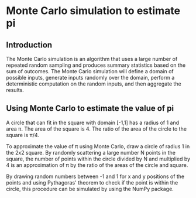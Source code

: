 # Monte Carlo simulation to estimate pi


## Introduction

The Monte Carlo simulation is an algorithm that uses a large number of repeated random sampling and produces summary statistics based on the sum of outcomes. The Monte Carlo simulation will define a domain of possible inputs, generate inputs randomly over the domain, perform a deterministic computation on the random inputs, and then aggregate the results.

## Using Monte Carlo to estimate the value of pi

A circle that can fit in the square with domain [-1,1] has a radius of 1 and area π. The area of the square is 4. The ratio of the area of the circle to the square is π/4. 

To approximate the value of π using Monte Carlo, draw a circle of radius 1 in the 2x2 square. By randomly scattering a large number N points in the square, the number of points within the circle divided by N and multiplied by 4 is an approximation of π by the ratio of the areas of the circle and square. 

By drawing random numbers between -1 and 1 for x and y positions of the points and using Pythagoras' theorem to check if the point is within the circle, this procedure can be simulated by using the NumPy package.

